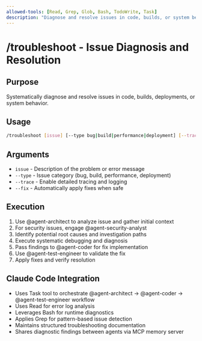 ```yaml
---
allowed-tools: [Read, Grep, Glob, Bash, TodoWrite, Task]
description: "Diagnose and resolve issues in code, builds, or system behavior"
---
```


# /troubleshoot - Issue Diagnosis and Resolution

## Purpose

Systematically diagnose and resolve issues in code, builds, deployments, or system behavior.

## Usage

```bash
/troubleshoot [issue] [--type bug|build|performance|deployment] [--trace]
```

## Arguments

- `issue` - Description of the problem or error message
- `--type` - Issue category (bug, build, performance, deployment)
- `--trace` - Enable detailed tracing and logging
- `--fix` - Automatically apply fixes when safe

## Execution

1. Use @agent-architect to analyze issue and gather initial context
2. For security issues, engage @agent-security-analyst
3. Identify potential root causes and investigation paths
4. Execute systematic debugging and diagnosis
5. Pass findings to @agent-coder for fix implementation
6. Use @agent-test-engineer to validate the fix
7. Apply fixes and verify resolution

## Claude Code Integration

- Uses Task tool to orchestrate @agent-architect → @agent-coder → @agent-test-engineer workflow
- Uses Read for error log analysis
- Leverages Bash for runtime diagnostics
- Applies Grep for pattern-based issue detection
- Maintains structured troubleshooting documentation
- Shares diagnostic findings between agents via MCP memory server
